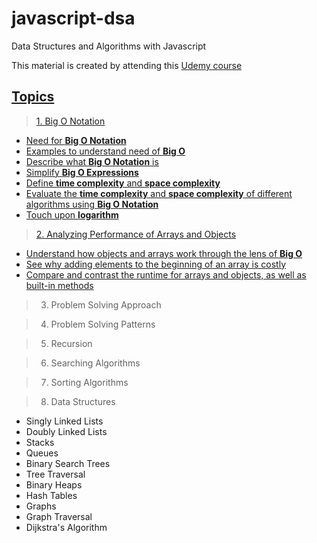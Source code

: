 # javascript-dsa

Data Structures and Algorithms with Javascript

This material is created by attending this [Udemy course](https://www.udemy.com/share/101X5s3@epD9k8IzwG2M-l0Xvkjkl86zC81vfrZFb0q-mBUX0Mf5bwg2Pqd59Gpz685PgzLT/)

## [Topics](./index.ipynb)

> [1. Big O Notation](./material/01-big-o-notation/00-index.ipynb)

-   [Need for **Big O Notation**](./material/01-big-o-notation/01-big-o-notation.ipynb)
-   [Examples to understand need of **Big O**](./material/01-big-o-notation/02-example.ipynb)
-   [Describe what **Big O Notation** is](./material/01-big-o-notation/03-intro-to-big-o.ipynb)
-   [Simplify **Big O Expressions**](./material/01-big-o-notation/04-simplifying-big-o-expression.ipynb)
-   [Define **time complexity** and **space complexity**](./material/01-big-o-notation/05-space-complexity.ipynb)
-   [Evaluate the **time complexity** and **space complexity** of different algorithms using **Big O Notation**](./material/01-big-o-notation/05-space-complexity.ipynb)
-   [Touch upon **logarithm**](./material/01-big-o-notation/06-logarithms.ipynb)

> [2. Analyzing Performance of Arrays and Objects](./material/02-analyzing-performance/00-index.ipynb)

-   [Understand how objects and arrays work through the lens of **Big O**]()
-   [See why adding elements to the beginning of an array is costly]()
-   [Compare and contrast the runtime for arrays and objects, as well as built-in methods]()

> 3.  Problem Solving Approach

> 4.  Problem Solving Patterns

> 5.  Recursion

> 6.  Searching Algorithms

> 7.  Sorting Algorithms

> 8.  Data Structures

-   Singly Linked Lists
-   Doubly Linked Lists
-   Stacks
-   Queues
-   Binary Search Trees
-   Tree Traversal
-   Binary Heaps
-   Hash Tables
-   Graphs
-   Graph Traversal
-   Dijkstra's Algorithm
